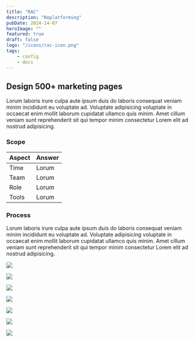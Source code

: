 ```yaml
---
title: "RAC"
description: "Replatforming"
pubDate: 2024-14-07
heroImage: ""
featured: true
draft: false
logo: "/icons/rac-icon.png"
tags:
    - config
    - docs
---
```


## Design 500+ marketing pages

Lorum laboris irure culpa aute ipsum duis do laboris consequat veniam minim incididunt eu voluptate ad. Voluptate adipisicing voluptate in occaecat enim mollit laborum cupidatat ullamco quis minim. Amet cillum veniam sunt reprehenderit sit qui tempor minim consectetur Lorem elit ad nostrud adipisicing.

### Scope

| Aspect | Answer |
| ------ | ------ |
| Time   | Lorum  |
| Team   | Lorum  |
| Role   | Lorum  |
| Tools  | Lorum  |

### Process

Lorum laboris irure culpa aute ipsum duis do laboris consequat veniam minim incididunt eu voluptate ad. Voluptate adipisicing voluptate in occaecat enim mollit laborum cupidatat ullamco quis minim. Amet cillum veniam sunt reprehenderit sit qui tempor minim consectetur Lorem elit ad nostrud adipisicing.

<Image
  src="/images/rac-replatform/library-basics.png"
  class="rounded-md"
/>

<Image
  src="/images/rac-replatform/library-setup.png"
  class="rounded-md"
/>

<Image
  src="/images/rac-replatform/library-organisms.png"
  class="rounded-md"
/>

<Image
  src="/images/rac-replatform/mock-pages.png"
  class="rounded-md"
/>

<Image
  src="/images/rac-replatform/storybook.png"
  class="rounded-md"
/>

<Image
  src="/images/rac-replatform/homepage-full.png"
  class="rounded-md"
/>

<Image
  src="/images/rac-replatform/homepage-mobile.png"
  class="rounded-md"
/>
